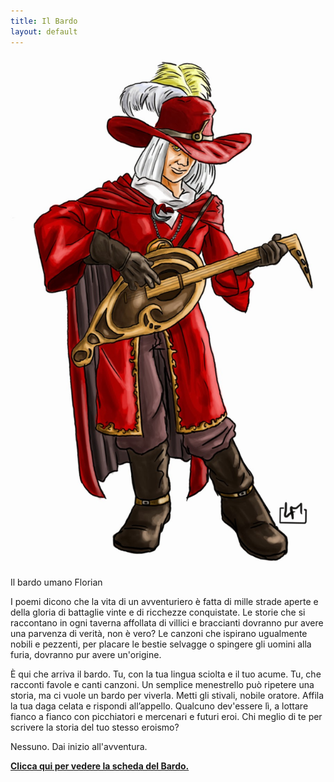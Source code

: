 ```yaml
---
title: Il Bardo
layout: default
---
```

<div class="frame right">
    <img src="/images/florian-bardo.jpg"/>
    <p>Il bardo umano Florian</p>
</div>

I poemi dicono che la vita di un avventuriero è fatta di mille strade aperte e della gloria di battaglie vinte e di ricchezze conquistate. Le storie che si raccontano in ogni taverna affollata di villici e braccianti dovranno pur avere una parvenza di verità, non è vero? Le canzoni che ispirano ugualmente nobili e pezzenti, per placare le bestie selvagge o spingere gli uomini alla furia, dovranno pur avere un'origine.

È qui che arriva il bardo. Tu, con la tua lingua sciolta e il tuo acume. Tu, che racconti favole e canti canzoni. Un semplice menestrello può ripetere una storia, ma ci vuole un bardo per viverla. Metti gli stivali, nobile oratore. Affila la tua daga celata e rispondi all’appello. Qualcuno dev'essere lì, a lottare fianco a fianco con picchiatori e mercenari e futuri eroi. Chi meglio di te per scrivere la storia del tuo stesso eroismo?

Nessuno. Dai inizio all'avventura.

**[Clicca qui per vedere la scheda del Bardo.](http://bit.ly/1e2oDke)**
